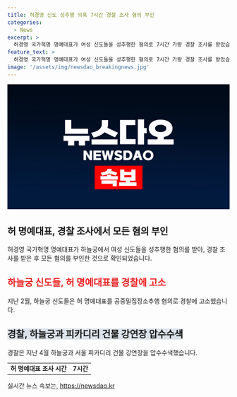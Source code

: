 ```yaml
---
title: 허경영 신도 성추행 의혹 7시간 경찰 조사 혐의 부인
categories:
  - News
excerpt: >
  허경영 국가혁명 명예대표가 여성 신도들을 성추행한 혐의로 7시간 가량 경찰 조사를 받았습니다. 허 명예대표는 모든 혐의를 부인했으며, 이는 지난 2월 신도들의 고소로 시작된 사건의 최신 개발입니다. 경찰은 지난 4월 하늘궁과 피카디리 건물을 압수수색하는 등 조사를 계속하고 있습니다. (150자)
feature_text: >
  허경영 국가혁명 명예대표가 여성 신도들을 성추행한 혐의로 7시간 가량 경찰 조사를 받았습니다. 허 명예대표는 모든 혐의를 부인했으며, 이는 지난 2월 신도들의 고소로 시작된 사건의 최신 개발입니다. 경찰은 지난 4월 하늘궁과 피카디리 건물을 압수수색하는 등 조사를 계속하고 있습니다. (150자)
image: '/assets/img/newsdao_breakingnews.jpg'
---
```


<p><img src="/assets/img/newsdao_breakingnews.jpg" alt="implanttips 속보" /></p>

<h2 data-ke-size="size26">허 명예대표, 경찰 조사에서 모든 혐의 부인</h2>

<p data-ke-size="size16">허경영 국가혁명 명예대표가 하늘궁에서 여성 신도들을 성추행한 혐의를 받아, 경찰 조사를 받은 후 모든 혐의를 부인한 것으로 확인되었습니다.</p>

<h2><b><span style="color: #ee2323;">하늘궁 신도들, 허 명예대표를 경찰에 고소</span></b></h2>

<p data-ke-size="size16">지난 2월, 하늘궁 신도들은 허 명예대표를 공중밀집장소추행 혐의로 경찰에 고소했습니다.</p>

<h2><b><span style="background-color: #21538527;">경찰, 하늘궁과 피카디리 건물 강연장 압수수색</span></b></h2>

<p data-ke-size="size16">경찰은 지난 4월 하늘궁과 서울 피카디리 건물 강연장을 압수수색했습니다.</p>

<table>
    <tbody>
        <tr>
            <td style="text-align: center; height: 17px;"><b>허 명예대표 조사 시간</b></td>
            <td style="text-align: center; height: 17px;"><b>7시간</b></td>
        </tr>
    </tbody>
</table>
실시간 뉴스 속보는, <a href="https://newsdao.kr" rel="dofollow">https://newsdao.kr</a>


